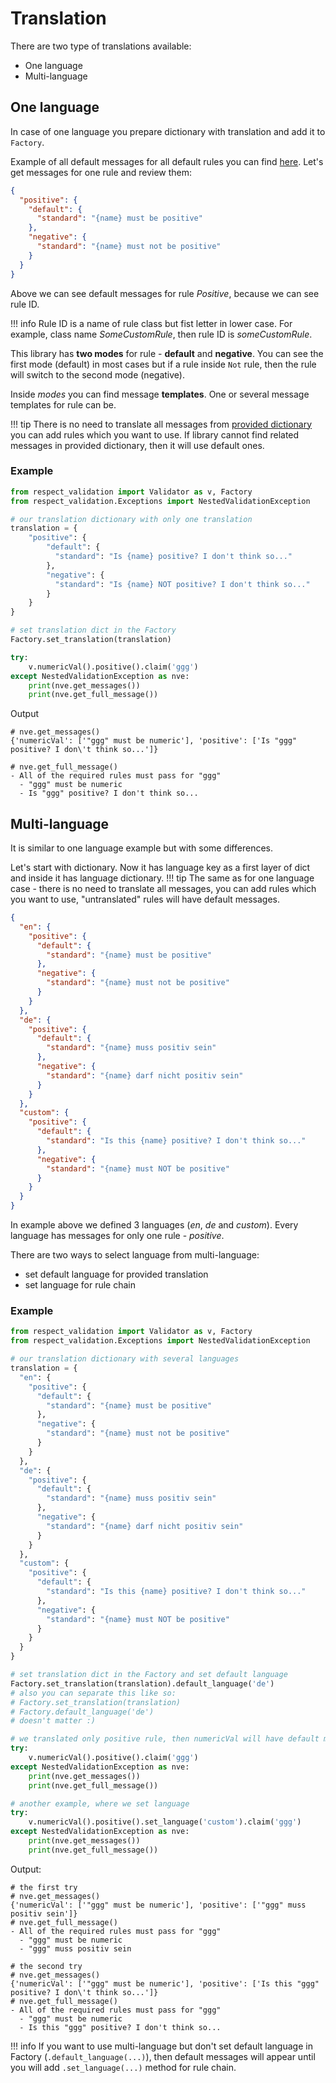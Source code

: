 # Translation

There are two type of translations available:

- One language
- Multi-language

## One language

In case of one language you prepare dictionary with translation and add it to `Factory`.

Example of all default messages for all default rules you can find 
[here](https://github.com/gurkin33/respect_validation/blob/1.2.0/bin/default_messages.json). Let's 
get messages for one rule and review them:

```json
{
  "positive": {
    "default": {
      "standard": "{name} must be positive"
    },
    "negative": {
      "standard": "{name} must not be positive"
    }
  }
}
```

Above we can see default messages for rule _Positive_, because we can see rule ID.

!!! info
    Rule ID is a name of rule class but fist letter in lower case. For example, class name _SomeCustomRule_, 
    then rule ID is _someCustomRule_.

This library has **two modes** for rule - **default** and **negative**. You can see the first mode (default) in most cases 
but if a rule inside `Not` rule, then the rule will switch to the second mode (negative).

Inside _modes_ you can find message **templates**. One or several message templates for rule can be.

!!! tip
    There is no need to translate all messages from 
    [provided dictionary](https://github.com/gurkin33/respect_validation/blob/1.2.0/bin/default_messages.json) 
    you can add rules which you want to use. If library cannot find related messages in 
    provided dictionary, then it will use default ones.

### Example

```python
from respect_validation import Validator as v, Factory
from respect_validation.Exceptions import NestedValidationException

# our translation dictionary with only one translation
translation = {
    "positive": {
        "default": {
          "standard": "Is {name} positive? I don't think so..."
        },
        "negative": {
          "standard": "Is {name} NOT positive? I don't think so..."
        }
    }
}

# set translation dict in the Factory
Factory.set_translation(translation)

try:
    v.numericVal().positive().claim('ggg')
except NestedValidationException as nve:
    print(nve.get_messages())
    print(nve.get_full_message())
```
Output

```text
# nve.get_messages()
{'numericVal': ['"ggg" must be numeric'], 'positive': ['Is "ggg" positive? I don\'t think so...']}

# nve.get_full_message()
- All of the required rules must pass for "ggg"
  - "ggg" must be numeric
  - Is "ggg" positive? I don't think so...
```

## Multi-language

It is similar to one language example but with some differences.

Let's start with dictionary. Now it has language key as a first layer of dict and inside it has 
language dictionary. 
!!! tip
    The same as for one language case - there is no need to translate all messages, you can add rules which 
    you want to use, "untranslated" rules will have default messages.

```json
{
  "en": {
    "positive": {
      "default": {
        "standard": "{name} must be positive"
      },
      "negative": {
        "standard": "{name} must not be positive"
      }
    }
  },
  "de": {
    "positive": {
      "default": {
        "standard": "{name} muss positiv sein"
      },
      "negative": {
        "standard": "{name} darf nicht positiv sein"
      }
    }
  },
  "custom": {
    "positive": {
      "default": {
        "standard": "Is this {name} positive? I don't think so..."
      },
      "negative": {
        "standard": "{name} must NOT be positive"
      }
    }
  }
}
```

In example above we defined 3 languages (_en_, _de_ and _custom_). Every language has messages for only 
one rule - _positive_.

There are two ways to select language from multi-language:

- set default language for provided translation
- set language for rule chain

### Example

```python
from respect_validation import Validator as v, Factory
from respect_validation.Exceptions import NestedValidationException

# our translation dictionary with several languages
translation = {
  "en": {
    "positive": {
      "default": {
        "standard": "{name} must be positive"
      },
      "negative": {
        "standard": "{name} must not be positive"
      }
    }
  },
  "de": {
    "positive": {
      "default": {
        "standard": "{name} muss positiv sein"
      },
      "negative": {
        "standard": "{name} darf nicht positiv sein"
      }
    }
  },
  "custom": {
    "positive": {
      "default": {
        "standard": "Is this {name} positive? I don't think so..."
      },
      "negative": {
        "standard": "{name} must NOT be positive"
      }
    }
  }
}

# set translation dict in the Factory and set default language
Factory.set_translation(translation).default_language('de')
# also you can separate this like so:
# Factory.set_translation(translation)
# Factory.default_language('de')
# doesn't matter :)

# we translated only positive rule, then numericVal will have default messages
try:
    v.numericVal().positive().claim('ggg')
except NestedValidationException as nve:
    print(nve.get_messages())
    print(nve.get_full_message())

# another example, where we set language
try:
    v.numericVal().positive().set_language('custom').claim('ggg')
except NestedValidationException as nve:
    print(nve.get_messages())
    print(nve.get_full_message())
```
Output:
```text
# the first try
# nve.get_messages()
{'numericVal': ['"ggg" must be numeric'], 'positive': ['"ggg" muss positiv sein']}
# nve.get_full_message()
- All of the required rules must pass for "ggg"
  - "ggg" must be numeric
  - "ggg" muss positiv sein

# the second try
# nve.get_messages()
{'numericVal': ['"ggg" must be numeric'], 'positive': ['Is this "ggg" positive? I don\'t think so...']}
# nve.get_full_message()
- All of the required rules must pass for "ggg"
  - "ggg" must be numeric
  - Is this "ggg" positive? I don't think so...
```

!!! info
    If you want to use multi-language but don't set default language in Factory (`.default_language(...)`), 
    then default messages will appear until you will add `.set_language(...)` method for rule chain.